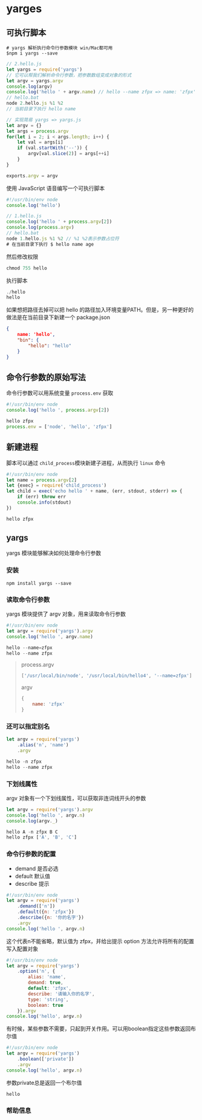 # yarges

## 可执行脚本

```shell
# yargs 解析执行命令行参数模块 win/Mac都可用
$npm i yargs --save
```

```javascript
// 2.hello.js
let yargs = require('yargs')
// 它可以帮我们解析命令行参数，把参数数组变成对象的形式
let argv = yargs.argv
console.log(argv)
console.log('hello ' + argv.name) // hello --name zfpx => name: 'zfpx'
// hello.bat
node 2.hello.js %1 %2
// 当前目录下执行 hello name
```

```javascript
// 实现简易 yargs => yargs.js
let argv = {}
let args = process.argv
for(let i = 2; i < args.length; i++) {
    let val = args[i]
    if (val.startWith('--')) {
        argv[val.slice(2)] = args[++i]
    }
}

exports.argv = argv
```



使用 JavaScript 语音编写一个可执行脚本

```javascript
#!/usr/bin/env node
console.log('hello')

// 1.hello.js
console.log('hello ' + process.argv[2])
console.log(process.argv)
// hello.bat
node 1.hello.js %1 %2 // %1 %2表示参数占位符
# 在当前目录下执行 $ hello name age
```

然后修改权限

```javascript
chmod 755 hello
```

执行脚本

```javascript
./hello
hello
```

如果想把路径去掉可以把 hello 的路径加入环境变量PATH。但是，另一种更好的做法是在当前目录下新建一个 package.json

```json
{
    name: 'hello',
    "bin": {
        "hello": "hello"
    }
}
```



## 命令行参数的原始写法

命令行参数可以用系统变量 `process.env` 获取

```javascript
#!/usr/bin/env node
console.log('hello ', process.argv[2])
```

```javascript
hello zfpx
process.env = ['node', 'hello', 'zfpx']
```

## 新建进程

脚本可以通过 `child_process`模块新建子进程，从而执行 `linux` 命令

```javascript
#!/usr/bin/env node
let name = process.argv[2]
let {exec} = require('child_process')
let child = exec('echo hello ' + name, (err, stdout, stderr) => {
    if (err) throw err
    console.info(stdout)
})
```

```javascript
hello zfpx
```

## yargs

yargs 模块能够解决如何处理命令行参数

### 安装

```shell
npm install yargs --save
```

### 读取命令行参数

yargs 模块提供了 argv 对象，用来读取命令行参数

```javascript
#!/usr/bin/env node
let argv = require('yargs').argv
console.log('hello ', argv.name)
```

```javascript
hello --name=zfpx
hello --name zfpx
```

> process.argv
>
> ```javascript
> ['/usr/local/bin/node', '/usr/local/bin/hello4', '--name=zfpx']
> ```
>
> argv
>
> ```javascript
> {
>     name: 'zfpx'
> }
> ```

### 还可以指定别名

```javascript
let argv = require('yargs')
	.alias('n', 'name')
	.argv
```

```javascript
hello -n zfpx
hello --name zfpx
```

### 下划线属性

argv 对象有一个下划线属性，可以获取非连词线开头的参数

```javascript
let argv = require('yargs').argv
console.log('hello ', argv.n)
console.log(argv._)
```

```javascript
hello A -n zfpx B C
hello zfpx ['A', 'B', 'C']
```

### 命令行参数的配置

- demand 是否必选
- default 默认值
- describe 提示

```javascript
#!/usr/bin/env node
let argv = require('yargs')
	.demand(['n'])
	.default({n: 'zfpx'})
	.describe({n: '你的名字'})
	.argv
console.log('hello ', argv.n)
```

这个代表n不能省略，默认值为 zfpx，并给出提示
option 方法允许将所有的配置写入配置对象

```javascript
#!/usr/bin/env node
let argv = require('yargs')
	.option('n', {
        alias: 'name',
        demand: true,
        default: 'zfpx',
        describe: '请输入你的名字',
        type: 'string',
        boolean: true
    }).argv
console.log('hello', argv.n)
```

有时候，某些参数不需要，只起到开关作用。可以用boolean指定这些参数返回布尔值

```javascript
#!/usr/bin/env node
let argv = require('yargs')
	.boolean(['private'])
	.argv
console.log('hello', argv.n)
```

参数private总是返回一个布尔值

```javascript
hello
```



### 帮助信息

